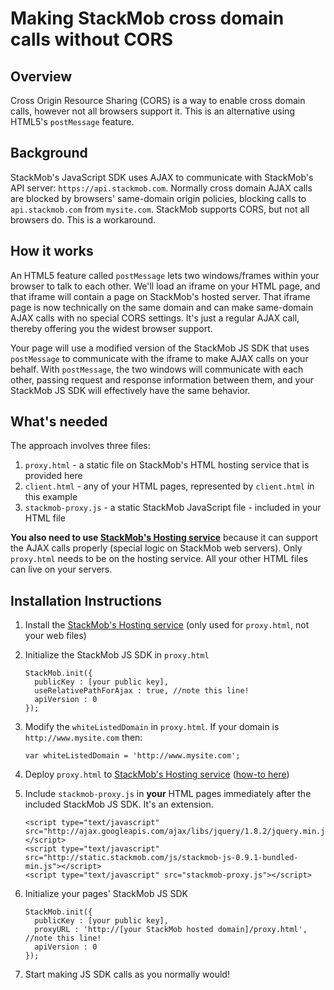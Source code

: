 Making StackMob cross domain calls without CORS
========

## Overview

Cross Origin Resource Sharing (CORS) is a way to enable cross domain calls, however not all browsers support it.  This is an alternative using HTML5's `postMessage` feature.

## Background

StackMob's JavaScript SDK uses AJAX to communicate with StackMob's API server: `https://api.stackmob.com`.  Normally cross domain AJAX calls are blocked by browsers' same-domain origin policies, blocking calls to `api.stackmob.com` from `mysite.com`.  StackMob supports CORS, but not all browsers do.  This is a workaround.

## How it works

An HTML5 feature called `postMessage` lets two windows/frames within your browser to talk to each other.  We'll load an iframe on your HTML page, and that iframe will contain a page on StackMob's hosted server.  That iframe page is now technically on the same domain and can make same-domain AJAX calls with no special CORS settings.  It's just a regular AJAX call, thereby offering you the widest browser support.

Your page will use a modified version of the StackMob JS SDK that uses `postMessage` to communicate with the iframe to make AJAX calls on your behalf.  With `postMessage`, the two windows will communicate with each other, passing request and response information between them, and your StackMob JS SDK will effectively have the same behavior.

## What's needed

The approach involves three files:

1. `proxy.html` - a static file on StackMob's HTML hosting service that is provided here
2. `client.html` - any of your HTML pages, represented by `client.html` in this example
3. `stackmob-proxy.js` - a static StackMob JavaScript file - included in your HTML file

<b>You also need to use <a href="https://marketplace.stackmob.com/module/html5" target="_blank">StackMob's Hosting service</a></b> because it can support the AJAX calls properly (special logic on StackMob web servers).  Only `proxy.html` needs to be on the hosting service.  All your other HTML files can live on your servers.


## Installation Instructions

1.  Install the <a href="https://marketplace.stackmob.com/module/html5" target="_blank">StackMob's Hosting service</a> (only used for `proxy.html`, not your web files)
2.  Initialize the StackMob JS SDK in `proxy.html`

        StackMob.init({
          publicKey : [your public key],
          useRelativePathForAjax : true, //note this line!
          apiVersion : 0
        });

3.  Modify the `whiteListedDomain` in `proxy.html`.  If your domain is `http://www.mysite.com` then:

        var whiteListedDomain = 'http://www.mysite.com';

4.  Deploy `proxy.html` to <a href="https://marketplace.stackmob.com/module/html5" target="_blank">StackMob's Hosting service</a> (<a href="https://developer.stackmob.com/module/html5" target="_blank">how-to here</a>)
5.  Include `stackmob-proxy.js` in **your** HTML pages immediately after the included StackMob JS SDK.  It's an extension.

        <script type="text/javascript" src="http://ajax.googleapis.com/ajax/libs/jquery/1.8.2/jquery.min.js"></script>
        <script type="text/javascript" src="http://static.stackmob.com/js/stackmob-js-0.9.1-bundled-min.js"></script>
        <script type="text/javascript" src="stackmob-proxy.js"></script>

6.  Initialize your pages' StackMob JS SDK

        StackMob.init({
          publicKey : [your public key],
          proxyURL : 'http://[your StackMob hosted domain]/proxy.html', //note this line!
          apiVersion : 0
        });

7.  Start making JS SDK calls as you normally would!
